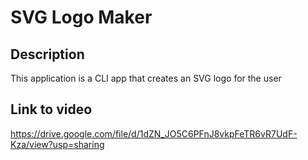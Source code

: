 # SVG Logo Maker

## Description
This application is a CLI app that creates an SVG logo for the user

## Link to video
https://drive.google.com/file/d/1dZN_JO5C6PFnJ8vkpFeTR6vR7UdF-Kza/view?usp=sharing